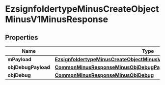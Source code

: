 
# EzsignfoldertypeMinusCreateObjectMinusV1MinusResponse

## Properties
Name | Type | Description | Notes
------------ | ------------- | ------------- | -------------
**mPayload** | [**EzsignfoldertypeMinusCreateObjectMinusV1MinusResponseMinusMPayload**](EzsignfoldertypeMinusCreateObjectMinusV1MinusResponseMinusMPayload.md) |  | 
**objDebugPayload** | [**CommonMinusResponseMinusObjDebugPayload**](CommonMinusResponseMinusObjDebugPayload.md) |  |  [optional]
**objDebug** | [**CommonMinusResponseMinusObjDebug**](CommonMinusResponseMinusObjDebug.md) |  |  [optional]



